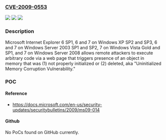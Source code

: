 ### [CVE-2009-0553](https://cve.mitre.org/cgi-bin/cvename.cgi?name=CVE-2009-0553)
![](https://img.shields.io/static/v1?label=Product&message=n%2Fa&color=blue)
![](https://img.shields.io/static/v1?label=Version&message=n%2Fa&color=blue)
![](https://img.shields.io/static/v1?label=Vulnerability&message=n%2Fa&color=brighgreen)

### Description

Microsoft Internet Explorer 6 SP1, 6 and 7 on Windows XP SP2 and SP3, 6 and 7 on Windows Server 2003 SP1 and SP2, 7 on Windows Vista Gold and SP1, and 7 on Windows Server 2008 allows remote attackers to execute arbitrary code via a web page that triggers presence of an object in memory that was (1) not properly initialized or (2) deleted, aka "Uninitialized Memory Corruption Vulnerability."

### POC

#### Reference
- https://docs.microsoft.com/en-us/security-updates/securitybulletins/2009/ms09-014

#### Github
No PoCs found on GitHub currently.

